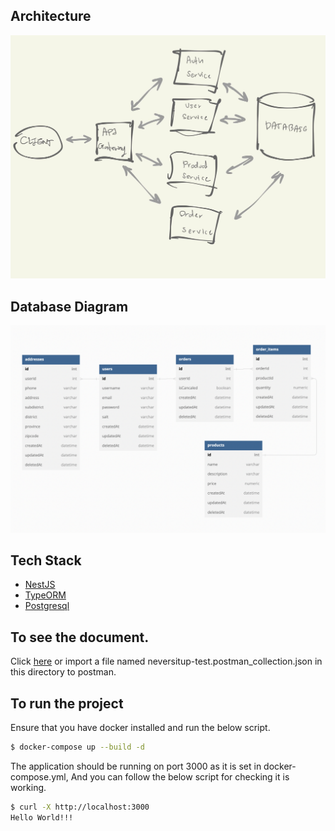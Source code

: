 ## Architecture 

![AppArchitecture](app-architecture.jpg)

## Database Diagram

![DatabaseDiagram](database-diagram.png)

## Tech Stack

* [NestJS](https://github.com/nestjs/nest)
* [TypeORM](https://github.com/nestjs/nest)
* [Postgresql](https://www.postgresql.org)

## To see the document.

Click [here](https://documenter.getpostman.com/view/24530284/2s8YzMYRSo#c26ba591-5a0d-4b58-a279-88a91a65279c) or import a file named neversitup-test.postman_collection.json in this directory to postman.

## To run the project

Ensure that you have docker installed and run the below script.

```bash
$ docker-compose up --build -d
```

The application should be running on port 3000 as it is set in docker-compose.yml, And you can follow the below script for checking it is working.

```bash
$ curl -X http://localhost:3000
Hello World!!!
```








